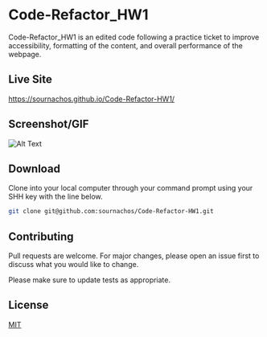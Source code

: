 

# Code-Refactor_HW1

Code-Refactor_HW1 is an edited code following a practice ticket to improve accessibility, formatting of the content, and overall performance of the webpage.

## Live Site

https://sournachos.github.io/Code-Refactor-HW1/

## Screenshot/GIF

![Alt Text](https://im7.ezgif.com/tmp/ezgif-7-e39bb72a6be7.gif)
## Download
Clone into your local computer through your command prompt using your SHH key with the line below.

```bash
git clone git@github.com:sournachos/Code-Refactor-HW1.git
```


## Contributing
Pull requests are welcome. For major changes, please open an issue first to discuss what you would like to change.

Please make sure to update tests as appropriate.

## License
[MIT](https://choosealicense.com/licenses/mit/)

